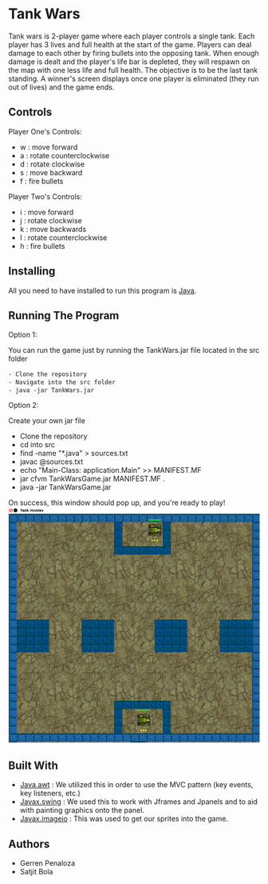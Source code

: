 # Tank Wars
Tank wars is 2-player game where each player controls a single tank. Each player has 3 lives and full health at the start of the game. Players can deal damage to each other by firing bullets into the opposing tank. When enough damage is dealt and the player's life bar is depleted, they will respawn on the map with one less life and full health. The objective is to be the last tank standing. A winner's screen displays once one player is eliminated (they run out of lives) and the game ends.

## Controls
Player One's Controls: 
  - w : move forward
  - a : rotate counterclockwise 
  - d : rotate clockwise
  - s : move backward
  - f : fire bullets 

Player Two's Controls:
  - i : move forward
  - j : rotate clockwise
  - k : move backwards
  - l : rotate counterclockwise 
  - h : fire bullets 

## Installing 
All you need to have installed to run this program is [Java](https://www.java.com/en/download/help/download_options.xml).

## Running The Program 
Option 1:

You can run the game just by running the TankWars.jar file located in the src folder
    
    - Clone the repository 
    - Navigate into the src folder 
    - java -jar TankWars.jar

Option 2: 

Create your own jar file

  - Clone the repository 
  - cd into src
  - find -name "*.java" > sources.txt
  - javac @sources.txt
  - echo "Main-Class: application.Main" >> MANIFEST.MF
  - jar cfvm TankWarsGame.jar MANIFEST.MF .
  - java -jar TankWarsGame.jar

On success, this window should pop up, and you're ready to play! 
![](./TankWars.png)

## Built With 
- [Java.awt](https://docs.oracle.com/javase/7/docs/api/java/awt/package-summary.html) : We utilized this in order to use the MVC pattern (key events, key listeners, etc.)
- [Javax.swing](https://docs.oracle.com/javase/7/docs/api/javax/swing/package-summary.html) : We used this to work with Jframes and Jpanels and to aid with painting graphics onto the panel.
- [Javax.imageio](https://docs.oracle.com/javase/7/docs/api/javax/imageio/package-summary.html) : This was used to get our sprites into the game.

## Authors
- Gerren Penaloza
- Satjit Bola


